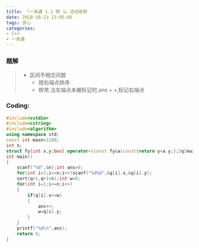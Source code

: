 ```yaml
---
title: 「一本通 1.1 例 1」活动安排
date: 2018-10-23 13:05:05
tags: 贪心
categories: 
- C++
- 一本通
---
```


### 题解

> - 区间不相交问题
>	  - 按右端点排序
>	  - 枚举,当左端点未被标记时,$ans++$,标记右端点

### Coding:
```cpp
#include<cstdio>
#include<cstring>
#include<algorithm>
using namespace std;
const int maxn=1200;
int n;
struct fy{int x,y;bool operator<(const fy&a)const{return y<a.y;};}q[maxn];
int main()
{
	scanf("%d",&n);int ans=0;
	for(int i=1;i<=n;i++)scanf("%d%d",&q[i].x,&q[i].y);
	sort(q+1,q+1+n);int w=0;
	for(int i=1;i<=n;i++)
	{
		if(q[i].x>=w)
		{
			ans++;
			w=q[i].y;
		}
	}
	printf("%d\n",ans);
	return 0;
}
```
<!--stackedit_data:
eyJoaXN0b3J5IjpbMTg2OTU5MzM5OV19
-->